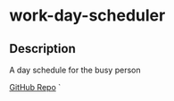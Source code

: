 <!-- @format -->

# work-day-scheduler

## Description

A day schedule for the busy person

[GitHub Repo](https://github.com/KCM45/work-day-scheduler)
`
